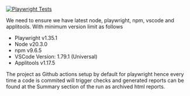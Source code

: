 [![Playwright Tests](https://github.com/sureokay/demoqa/actions/workflows/playwright.yml/badge.svg)](https://github.com/sureokay/demoqa/actions/workflows/playwright.yml)

We need to ensure we have latest node, playwright, npm, vscode and applitools. With minimum version limit as follows

- Playwright v1.35.1
- Node v20.3.0
- npm v9.6.5
- VSCode Version: 1.79.1 (Universal)
- Applitools v1.17.5

The project as Github actions setup by default for playwright hence every time a code is commited will trigger checks and generated reports can be found at the Summary section of the run as archived html reports.